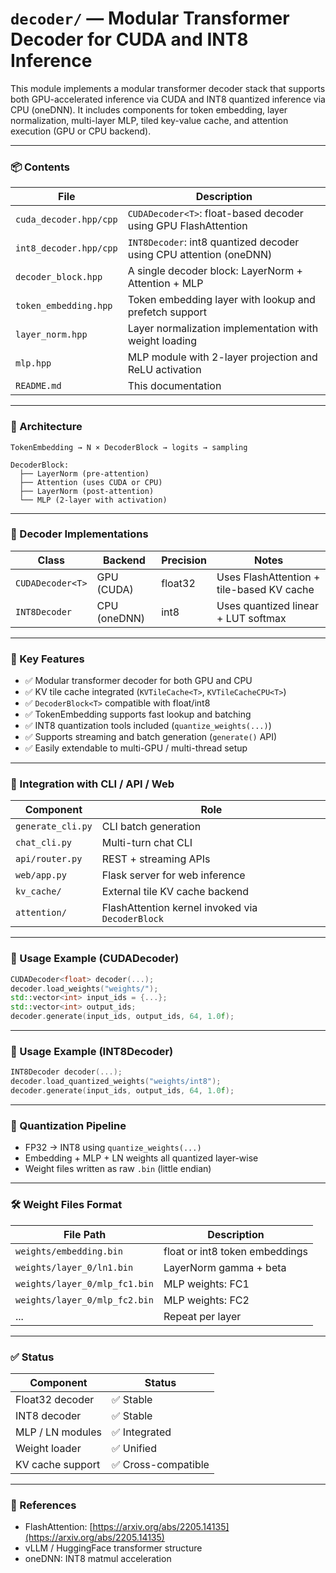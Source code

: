 # `decoder/` — Modular Transformer Decoder for CUDA and INT8 Inference

This module implements a modular transformer decoder stack that supports both GPU-accelerated inference via CUDA and INT8 quantized inference via CPU (oneDNN). It includes components for token embedding, layer normalization, multi-layer MLP, tiled key-value cache, and attention execution (GPU or CPU backend).

---

### 📦 Contents

| File                      | Description |
|---------------------------|-------------|
| `cuda_decoder.hpp/cpp`    | `CUDADecoder<T>`: float-based decoder using GPU FlashAttention |
| `int8_decoder.hpp/cpp`    | `INT8Decoder`: int8 quantized decoder using CPU attention (oneDNN) |
| `decoder_block.hpp`       | A single decoder block: LayerNorm + Attention + MLP |
| `token_embedding.hpp`     | Token embedding layer with lookup and prefetch support |
| `layer_norm.hpp`          | Layer normalization implementation with weight loading |
| `mlp.hpp`                 | MLP module with 2-layer projection and ReLU activation |
| `README.md`               | This documentation |

---

### 🧠 Architecture

```text
TokenEmbedding → N × DecoderBlock → logits → sampling

DecoderBlock:
  ├── LayerNorm (pre-attention)
  ├── Attention (uses CUDA or CPU)
  ├── LayerNorm (post-attention)
  └── MLP (2-layer with activation)
```

---

### 🔄 Decoder Implementations

| Class           | Backend  | Precision | Notes |
|-----------------|----------|-----------|-------|
| `CUDADecoder<T>` | GPU (CUDA) | float32   | Uses FlashAttention + tile-based KV cache |
| `INT8Decoder`    | CPU (oneDNN) | int8     | Uses quantized linear + LUT softmax |

---

### 🚀 Key Features

- ✅ Modular transformer decoder for both GPU and CPU
- ✅ KV tile cache integrated (`KVTileCache<T>`, `KVTileCacheCPU<T>`)
- ✅ `DecoderBlock<T>` compatible with float/int8
- ✅ TokenEmbedding supports fast lookup and batching
- ✅ INT8 quantization tools included (`quantize_weights(...)`)
- ✅ Supports streaming and batch generation (`generate()` API)
- ✅ Easily extendable to multi-GPU / multi-thread setup

---

### 🧩 Integration with CLI / API / Web

| Component         | Role |
|------------------|------|
| `generate_cli.py` | CLI batch generation |
| `chat_cli.py`     | Multi-turn chat CLI |
| `api/router.py`   | REST + streaming APIs |
| `web/app.py`      | Flask server for web inference |
| `kv_cache/`       | External tile KV cache backend |
| `attention/`      | FlashAttention kernel invoked via `DecoderBlock` |

---

### 📄 Usage Example (CUDADecoder)

```cpp
CUDADecoder<float> decoder(...);
decoder.load_weights("weights/");
std::vector<int> input_ids = {...};
std::vector<int> output_ids;
decoder.generate(input_ids, output_ids, 64, 1.0f);
```

---

### 📄 Usage Example (INT8Decoder)

```cpp
INT8Decoder decoder(...);
decoder.load_quantized_weights("weights/int8");
decoder.generate(input_ids, output_ids, 64, 1.0f);
```

---

### 🧰 Quantization Pipeline

- FP32 → INT8 using `quantize_weights(...)`
- Embedding + MLP + LN weights all quantized layer-wise
- Weight files written as raw `.bin` (little endian)

---

### 🛠️ Weight Files Format

| File Path                     | Description |
|-------------------------------|-------------|
| `weights/embedding.bin`       | float or int8 token embeddings |
| `weights/layer_0/ln1.bin`     | LayerNorm gamma + beta |
| `weights/layer_0/mlp_fc1.bin` | MLP weights: FC1 |
| `weights/layer_0/mlp_fc2.bin` | MLP weights: FC2 |
| ...                           | Repeat per layer |

---

### ✅ Status

| Component       | Status |
|------------------|--------|
| Float32 decoder  | ✅ Stable |
| INT8 decoder      | ✅ Stable |
| MLP / LN modules  | ✅ Integrated |
| Weight loader     | ✅ Unified |
| KV cache support  | ✅ Cross-compatible |

---

### 📘 References

- FlashAttention: [https://arxiv.org/abs/2205.14135](https://arxiv.org/abs/2205.14135)
- vLLM / HuggingFace transformer structure
- oneDNN: INT8 matmul acceleration

